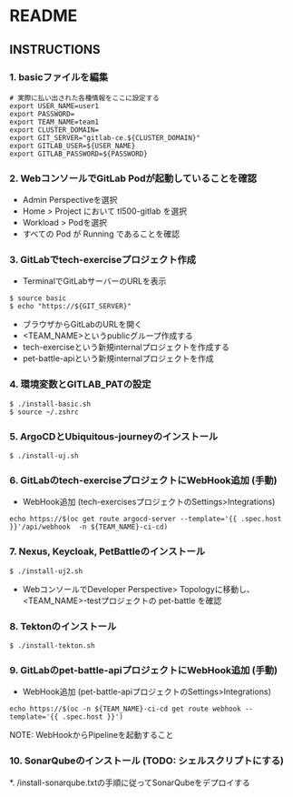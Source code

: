 # README

## INSTRUCTIONS

### 1. basicファイルを編集

```
# 実際に払い出された各種情報をここに設定する
export USER_NAME=user1
export PASSWORD=
export TEAM_NAME=team1
export CLUSTER_DOMAIN=
export GIT_SERVER="gitlab-ce.${CLUSTER_DOMAIN}"
export GITLAB_USER=${USER_NAME}
export GITLAB_PASSWORD=${PASSWORD}
```

### 2. WebコンソールでGitLab Podが起動していることを確認

* Admin Perspectiveを選択
* Home > Project において tl500-gitlab を選択
* Workload > Podを選択
* すべての Pod が Running であることを確認

### 3. GitLabでtech-exerciseプロジェクト作成

* TerminalでGitLabサーバーのURLを表示

```
$ source basic
$ echo "https://${GIT_SERVER}"
```

* ブラウザからGitLabのURLを開く
* <TEAM_NAME>というpublicグループ作成する
* tech-exerciseという新規internalプロジェクトを作成する
* pet-battle-apiという新規internalプロジェクトを作成

### 4. 環境変数とGITLAB_PATの設定

```
$ ./install-basic.sh
$ source ~/.zshrc
```

### 5. ArgoCDとUbiquitous-journeyのインストール

```
$ ./install-uj.sh
```

### 6. GitLabのtech-exerciseプロジェクトにWebHook追加 (手動)

* WebHook追加 (tech-exercisesプロジェクトのSettings>Integrations)

```
echo https://$(oc get route argocd-server --template='{{ .spec.host }}'/api/webhook  -n ${TEAM_NAME}-ci-cd)
```

### 7. Nexus, Keycloak, PetBattleのインストール

```
$ ./install-uj2.sh
```
* WebコンソールでDeveloper Perspective> Topologyに移動し、 <TEAM_NAME>-testプロジェクトの pet-battle を確認


### 8. Tektonのインストール

```
$ ./install-tekton.sh
```

### 9. GitLabのpet-battle-apiプロジェクトにWebHook追加 (手動)

* WebHook追加 (pet-battle-apiプロジェクトのSettings>Integrations)
```
echo https://$(oc -n ${TEAM_NAME}-ci-cd get route webhook --template='{{ .spec.host }}')
```

NOTE: WebHookからPipelineを起動すること

### 10. SonarQubeのインストール (TODO: シェルスクリプトにする)

*. /install-sonarqube.txtの手順に従ってSonarQubeをデプロイする


